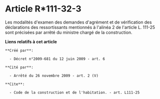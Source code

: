 # Article R*111-32-3

Les modalités d'examen des demandes d'agrément et de vérification des déclarations des ressortissants mentionnés à l'alinéa 2
de l'article L. 111-25 sont précisées par arrêté du ministre chargé de la construction.

**Liens relatifs à cet article**

	**Créé par**:

	  - Décret n°2009-681 du 12 juin 2009 - art. 6

	**Cité par**:

	  - Arrêté du 26 novembre 2009 - art. 2 (V)

	**Cite**:

	  - Code de la construction et de l'habitation. - art. L111-25
